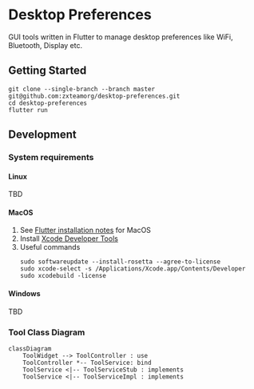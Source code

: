 # Desktop Preferences

GUI tools written in Flutter to manage desktop preferences like WiFi, Bluetooth, Display etc.

## Getting Started

```shell
git clone --single-branch --branch master git@github.com:zxteamorg/desktop-preferences.git
cd desktop-preferences
flutter run
```

## Development

### System requirements

#### Linux

TBD

#### MacOS

1. See [Flutter installation notes](https://docs.flutter.dev/get-started/install/macos) for MacOS
1. Install [Xcode Developer Tools](https://apps.apple.com/us/app/xcode/id497799835)
1. Useful commands
	```shell
	sudo softwareupdate --install-rosetta --agree-to-license
	sudo xcode-select -s /Applications/Xcode.app/Contents/Developer
	sudo xcodebuild -license
	```

#### Windows

TBD

### Tool Class Diagram

```mermaid
classDiagram
	ToolWidget --> ToolController : use
	ToolController *-- ToolService: bind
	ToolService <|-- ToolServiceStub : implements
	ToolService <|-- ToolServiceImpl : implements
```